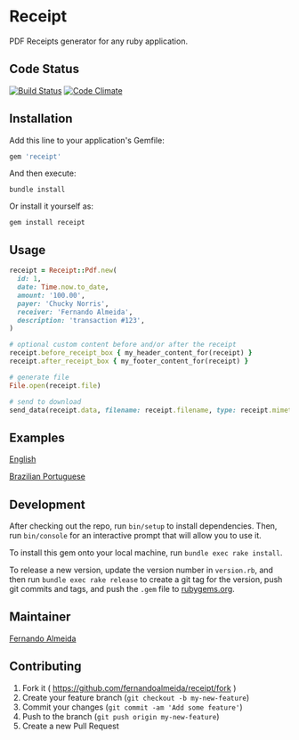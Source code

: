 # Receipt

PDF Receipts generator for any ruby application.

## Code Status

[![Build Status](https://travis-ci.org/fernandoalmeida/receipt.svg)](https://travis-ci.org/fernandoalmeida/receipt)
[![Code Climate](https://codeclimate.com/github/fernandoalmeida/receipt/badges/gpa.svg)](https://codeclimate.com/github/fernandoalmeida/receipt)

## Installation

Add this line to your application's Gemfile:

```ruby
gem 'receipt'
```

And then execute:

    bundle install

Or install it yourself as:

    gem install receipt

## Usage

```ruby
receipt = Receipt::Pdf.new(
  id: 1,
  date: Time.now.to_date,
  amount: '100.00',
  payer: 'Chucky Norris',
  receiver: 'Fernando Almeida',
  description: 'transaction #123',
)

# optional custom content before and/or after the receipt
receipt.before_receipt_box { my_header_content_for(receipt) }
receipt.after_receipt_box { my_footer_content_for(receipt) }

# generate file
File.open(receipt.file)

# send to download
send_data(receipt.data, filename: receipt.filename, type: receipt.mimetype)
```
## Examples

[English](https://github.com/fernandoalmeida/receipt/blob/master/example/receipt_en.pdf)

[Brazilian Portuguese](https://github.com/fernandoalmeida/receipt/blob/master/example/recibo_pt.pdf)

## Development

After checking out the repo, run `bin/setup` to install dependencies.
Then, run `bin/console` for an interactive prompt that will allow you to use it. 

To install this gem onto your local machine, run `bundle exec rake install`.

To release a new version, update the version number in `version.rb`, and then
run `bundle exec rake release` to create a git tag for the version,
push git commits and tags, and push the `.gem` file to
[rubygems.org](https://rubygems.org).

## Maintainer

[Fernando Almeida](http://fernandoalmeida.net)

## Contributing

1. Fork it ( https://github.com/fernandoalmeida/receipt/fork )
2. Create your feature branch (`git checkout -b my-new-feature`)
3. Commit your changes (`git commit -am 'Add some feature'`)
4. Push to the branch (`git push origin my-new-feature`)
5. Create a new Pull Request

